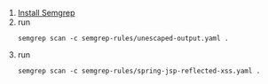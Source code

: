 1. [Install Semgrep](https://semgrep.dev/docs/getting-started/)
2. run
    ```
    semgrep scan -c semgrep-rules/unescaped-output.yaml .
    ```
3. run
    ```
    semgrep scan -c semgrep-rules/spring-jsp-reflected-xss.yaml .
    ```